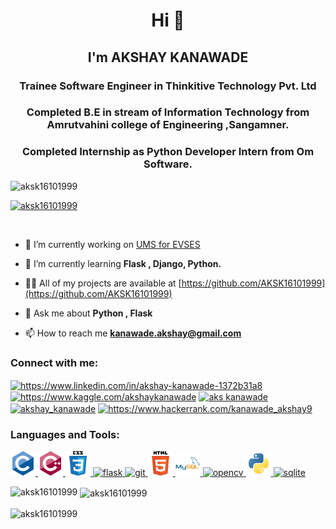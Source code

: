 <h1 align="center">Hi 👋</h1>
<h2 align="center"> I'm AKSHAY KANAWADE</h2>
<h3 align="center">Trainee Software Engineer in Thinkitive Technology Pvt. Ltd</h3>

<h3 align="center">Completed <b>B.E</b> in stream of <b>Information Technology</b> from <b>Amrutvahini college of Engineering ,Sangamner</b>.</h3>
<h3 align="center">Completed <b>Internship</b> as <b>Python Developer Intern</b> from <b>Om Software</b>.</h3>

<p align="left"> <img src="https://komarev.com/ghpvc/?username=aksk16101999&label=Profile%20views&color=0e75b6&style=flat" alt="aksk16101999" /> </p>

<p align="left"> <a href="https://github.com/ryo-ma/github-profile-trophy"><img src="https://github-profile-trophy.vercel.app/?username=aksk16101999" alt="aksk16101999" /></a> </p>

<p align="left"> <a href="https://twitter.com/" target="blank"><img src="https://img.shields.io/twitter/follow/?logo=twitter&style=for-the-badge" alt="" /></a> </p>

- 🔭 I’m currently working on [UMS for EVSES](https://github.com/AKSK16101999/u-m-s)

- 🌱 I’m currently learning **Flask , Django, Python.**

- 👨‍💻 All of my projects are available at [https://github.com/AKSK16101999](https://github.com/AKSK16101999)

- 💬 Ask me about **Python , Flask**

- 📫 How to reach me **kanawade.akshay@gmail.com**

<h3 align="left">Connect with me:</h3>
<p align="left">
<a href="https://linkedin.com/in/https://www.linkedin.com/in/akshay-kanawade-1372b31a8" target="blank"><img align="center" src="https://raw.githubusercontent.com/rahuldkjain/github-profile-readme-generator/master/src/images/icons/Social/linked-in-alt.svg" alt="https://www.linkedin.com/in/akshay-kanawade-1372b31a8" height="30" width="40" /></a>
<a href="https://kaggle.com/https://www.kaggle.com/akshaykanawade" target="blank"><img align="center" src="https://raw.githubusercontent.com/rahuldkjain/github-profile-readme-generator/master/src/images/icons/Social/kaggle.svg" alt="https://www.kaggle.com/akshaykanawade" height="30" width="40" /></a>
<a href="https://fb.com/aks kanawade" target="blank"><img align="center" src="https://raw.githubusercontent.com/rahuldkjain/github-profile-readme-generator/master/src/images/icons/Social/facebook.svg" alt="aks kanawade" height="30" width="40" /></a>
<a href="https://instagram.com/akshay_kanawade" target="blank"><img align="center" src="https://raw.githubusercontent.com/rahuldkjain/github-profile-readme-generator/master/src/images/icons/Social/instagram.svg" alt="akshay_kanawade" height="30" width="40" /></a>
<a href="https://www.hackerrank.com/https://www.hackerrank.com/kanawade_akshay9" target="blank"><img align="center" src="https://raw.githubusercontent.com/rahuldkjain/github-profile-readme-generator/master/src/images/icons/Social/hackerrank.svg" alt="https://www.hackerrank.com/kanawade_akshay9" height="30" width="40" /></a>
</p>

<h3 align="left">Languages and Tools:</h3>
<p align="left"> <a href="https://www.cprogramming.com/" target="_blank"> <img src="https://raw.githubusercontent.com/devicons/devicon/master/icons/c/c-original.svg" alt="c" width="40" height="40"/> </a> <a href="https://www.w3schools.com/cpp/" target="_blank"> <img src="https://raw.githubusercontent.com/devicons/devicon/master/icons/cplusplus/cplusplus-original.svg" alt="cplusplus" width="40" height="40"/> </a> <a href="https://www.w3schools.com/css/" target="_blank"> <img src="https://raw.githubusercontent.com/devicons/devicon/master/icons/css3/css3-original-wordmark.svg" alt="css3" width="40" height="40"/> </a> <a href="https://flask.palletsprojects.com/" target="_blank"> <img src="https://www.vectorlogo.zone/logos/pocoo_flask/pocoo_flask-icon.svg" alt="flask" width="40" height="40"/> </a> <a href="https://git-scm.com/" target="_blank"> <img src="https://www.vectorlogo.zone/logos/git-scm/git-scm-icon.svg" alt="git" width="40" height="40"/> </a> <a href="https://www.w3.org/html/" target="_blank"> <img src="https://raw.githubusercontent.com/devicons/devicon/master/icons/html5/html5-original-wordmark.svg" alt="html5" width="40" height="40"/> </a> <a href="https://www.mysql.com/" target="_blank"> <img src="https://raw.githubusercontent.com/devicons/devicon/master/icons/mysql/mysql-original-wordmark.svg" alt="mysql" width="40" height="40"/> </a> <a href="https://opencv.org/" target="_blank"> <img src="https://www.vectorlogo.zone/logos/opencv/opencv-icon.svg" alt="opencv" width="40" height="40"/> </a> <a href="https://www.python.org" target="_blank"> <img src="https://raw.githubusercontent.com/devicons/devicon/master/icons/python/python-original.svg" alt="python" width="40" height="40"/> </a> <a href="https://www.sqlite.org/" target="_blank"> <img src="https://www.vectorlogo.zone/logos/sqlite/sqlite-icon.svg" alt="sqlite" width="40" height="40"/> </a> </p>

<p><img align="left" src="https://github-readme-stats.vercel.app/api/top-langs?username=aksk16101999&show_icons=true&locale=en&layout=compact" alt="aksk16101999" /></p>

<p>&nbsp;<img align="center" src="https://github-readme-stats.vercel.app/api?username=aksk16101999&show_icons=true&locale=en" alt="aksk16101999" /></p>

<p><img align="center" src="https://github-readme-streak-stats.herokuapp.com/?user=aksk16101999&" alt="aksk16101999" /></p>
